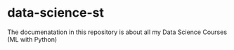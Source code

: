 # data-science-st
The documenatation in this repository is about all my Data Science Courses (ML with Python)
